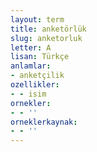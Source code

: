 ```yaml
---
layout: term
title: anketörlük
slug: anketorluk
letter: A
lisan: Türkçe
anlamlar:
- anketçilik
ozellikler:
- - isim
ornekler:
- - ''
orneklerkaynak:
- - ''
---
```

